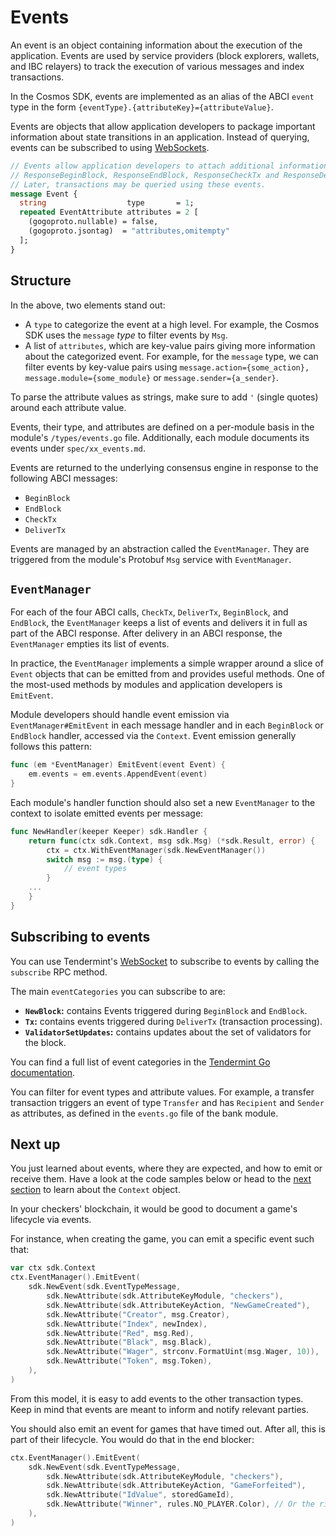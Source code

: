 # Events

An event is an object containing information about the execution of the application. Events are used by service providers (block explorers, wallets, and IBC relayers) to track the execution of various messages and index transactions.

In the Cosmos SDK, events are implemented as an alias of the ABCI `event` type in the form `{eventType}.{attributeKey}={attributeValue}`.

Events are objects that allow application developers to package important information about state transitions in an application. Instead of querying, events can be subscribed to using [WebSockets](https://docs.tendermint.com/master/tendermint-core/subscription.html#subscribing-to-events-via-websocket).

```protobuf
// Events allow application developers to attach additional information to
// ResponseBeginBlock, ResponseEndBlock, ResponseCheckTx and ResponseDeliverTx.
// Later, transactions may be queried using these events.
message Event {
  string                  type       = 1;
  repeated EventAttribute attributes = 2 [
    (gogoproto.nullable) = false,
    (gogoproto.jsontag)  = "attributes,omitempty"
  ];
}
```

## Structure

In the above, two elements stand out:

* A `type` to categorize the event at a high level. For example, the Cosmos SDK uses the `message` _type_ to filter events by `Msg`.
* A list of `attributes`, which are key-value pairs giving more information about the categorized event. For example, for the `message` type, we can filter events by key-value pairs using `message.action={some_action}, message.module={some_module}` or `message.sender={a_sender}`.

<HighlightBox type="info">

To parse the attribute values as strings, make sure to add `'` (single quotes) around each attribute value.

</HighlightBox>

Events, their type, and attributes are defined on a per-module basis in the module's `/types/events.go` file.  Additionally, each module documents its events under `spec/xx_events.md`.

Events are returned to the underlying consensus engine in response to the following ABCI messages:

* `BeginBlock`
* `EndBlock`
* `CheckTx`
* `DeliverTx`

Events are managed by an abstraction called the `EventManager`. They are triggered from the module's Protobuf `Msg` service with `EventManager`.

## `EventManager`

For each of the four ABCI calls, `CheckTx`, `DeliverTx`, `BeginBlock`, and `EndBlock`, the `EventManager` keeps a list of events and delivers it in full as part of the ABCI response. After delivery in an ABCI response, the `EventManager` empties its list of events.

In practice, the `EventManager` implements a simple wrapper around a slice of `Event` objects that can be emitted from and provides useful methods. One of the most-used methods by modules and application developers is `EmitEvent`.

<HighlightBox type="info">

Module developers should handle event emission via `EventManager#EmitEvent` in each message handler and in each `BeginBlock` or `EndBlock` handler, accessed via the `Context`. Event emission generally follows this pattern:

```go
func (em *EventManager) EmitEvent(event Event) {
    em.events = em.events.AppendEvent(event)
}
```

Each module's handler function should also set a new `EventManager` to the context to isolate emitted events per message:

```go
func NewHandler(keeper Keeper) sdk.Handler {
    return func(ctx sdk.Context, msg sdk.Msg) (*sdk.Result, error) {
        ctx = ctx.WithEventManager(sdk.NewEventManager())
        switch msg := msg.(type) {
            // event types
        }
    ...
    }
}
```

</HighlightBox>

## Subscribing to events

You can use Tendermint's [WebSocket](https://docs.tendermint.com/master/tendermint-core/subscription.html#subscribing-to-events-via-websocket) to subscribe to events by calling the `subscribe` RPC method.

The main `eventCategories` you can subscribe to are:

* **`NewBlock`:** contains Events triggered during `BeginBlock` and `EndBlock`.
* **`Tx`:** contains events triggered during `DeliverTx` (transaction processing).
* **`ValidatorSetUpdates`:** contains updates about the set of validators for the block.

<HighlightBox type=”info”>

You can find a full list of event categories in the [Tendermint Go documentation](https://godoc.org/github.com/tendermint/tendermint/types#pkg-constants).

</HighlightBox>

You can filter for event types and attribute values. For example, a transfer transaction triggers an event of type `Transfer` and has `Recipient` and `Sender` as attributes, as defined in the `events.go` file of the bank module.

## Next up

You just learned about events, where they are expected, and how to emit or receive them. Have a look at the code samples below or head to the [next section](./14-context) to learn about the `Context` object.

<ExpansionPanel title="Show me some code for my checkers' blockchain">

In your checkers' blockchain, it would be good to document a game's lifecycle via events.

For instance, when creating the game, you can emit a specific event such that:

```go
var ctx sdk.Context
ctx.EventManager().EmitEvent(
    sdk.NewEvent(sdk.EventTypeMessage,
        sdk.NewAttribute(sdk.AttributeKeyModule, "checkers"),
        sdk.NewAttribute(sdk.AttributeKeyAction, "NewGameCreated"),
        sdk.NewAttribute("Creator", msg.Creator),
        sdk.NewAttribute("Index", newIndex),
        sdk.NewAttribute("Red", msg.Red),
        sdk.NewAttribute("Black", msg.Black),
        sdk.NewAttribute("Wager", strconv.FormatUint(msg.Wager, 10)),
        sdk.NewAttribute("Token", msg.Token),
    ),
)
```

From this model, it is easy to add events to the other transaction types. Keep in mind that events are meant to inform and notify relevant parties.

You should also emit an event for games that have timed out. After all, this is part of their lifecycle. You would do that in the end blocker:

```go
ctx.EventManager().EmitEvent(
    sdk.NewEvent(sdk.EventTypeMessage,
        sdk.NewAttribute(sdk.AttributeKeyModule, "checkers"),
        sdk.NewAttribute(sdk.AttributeKeyAction, "GameForfeited"),
        sdk.NewAttribute("IdValue", storedGameId),
        sdk.NewAttribute("Winner", rules.NO_PLAYER.Color), // Or the rightful winner.
    ),
)
```

</ExpansionPanel>
